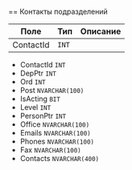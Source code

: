 == Контакты подразделений

| Поле | Тип | Описание |
|-|-|-|
| ContactId | `INT` ||

- ContactId `INT`
- DepPtr `INT`
- Ord `INT`
- Post `NVARCHAR(100)`
- IsActing `BIT`
- Level `INT`
- PersonPtr `INT`
- Office `NVARCHAR(100)`
- Emails `NVARCHAR(100)`
- Phones `NVARCHAR(100)`
- Fax `NVARCHAR(100)`
- Contacts `NVARCHAR(400)`
